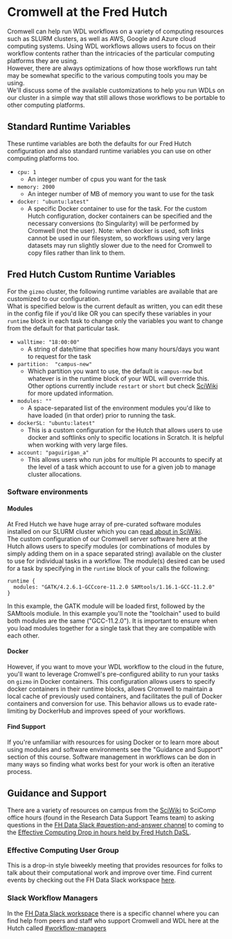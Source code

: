 

# Cromwell at the Fred Hutch

Cromwell can help run WDL workflows on a variety of computing resources such as SLURM clusters, as well as AWS, Google and Azure cloud computing systems. 
Using WDL workflows allows users to focus on their workflow contents rather than the intricacies of the particular computing platforms they are using.  
However, there are always optimizations of how those workflows run taht may be somewhat specific to the various computing tools you may be using.  
We'll discuss some of the available customizations to help you run WDLs on our cluster in a simple way that still allows those workflows to be portable to other computing platforms.  


## Standard Runtime Variables
These runtime variables are both the defaults for our Fred Hutch configuration and also standard runtime variables you can use on other computing platforms too. 

- `cpu: 1`
  - An integer number of cpus you want for the task
- `memory: 2000`
  - An integer number of MB of memory you want to use for the task
- `docker: "ubuntu:latest"`
  - A specific Docker container to use for the task.  For the custom Hutch configuration, docker containers can be specified and the necessary conversions (to Singularity) will be performed by Cromwell (not the user).  Note: when docker is used, soft links cannot be used in our filesystem, so workflows using very large datasets may run slightly slower due to the need for Cromwell to copy files rather than link to them.  


## Fred Hutch Custom Runtime Variables
For the `gizmo` cluster, the following runtime variables are available that are customized to our configuration.  
What is specified below is the current default as written, you can edit these in the config file if you'd like OR you can specify these variables in your `runtime` block in each task to change only the variables you want to change from the default for that particular task.  


- `walltime: "18:00:00"`
  - A string of date/time that specifies how many hours/days you want to request for the task
- `partition:  "campus-new"`
  - Which partition you want to use, the default is `campus-new` but whatever is in the runtime block of your WDL will overrride this. Other options currently include `restart` or `short` but check [SciWiki](https://sciwiki.fredhutch.org/scicomputing/) for more updated information. 
- `modules: ""`
  - A space-separated list of the environment modules you'd like to have loaded (in that order) prior to running the task.  
- `dockerSL: "ubuntu:latest"`
  - This is a custom configuration for the Hutch that allows users to use docker and softlinks only to specific locations in Scratch.  It is helpful when working with very large files. 
- `account: "paguirigan_a"`
  - This allows users who run jobs for multiple PI accounts to specify at the level of a task which account to use for a given job to manage cluster allocations.  

### Software environments


#### Modules
At Fred Hutch we have huge array of pre-curated software modules installed on our SLURM cluster which you can [read about in SciWiki](https://sciwiki.fredhutch.org/scicomputing/compute_scientificSoftware/).  
The custom configuration of our Cromwell server software here at the Hutch allows users to specify modules (or combinations of modules by simply adding them on in a space separated string) available on the cluster to use for individual tasks in a workflow.  The module(s) desired can be used for a task by specifying in the `runtime` block of your calls the following:

```
runtime {
  modules: "GATK/4.2.6.1-GCCcore-11.2.0 SAMtools/1.16.1-GCC-11.2.0"
}
```

In this example, the GATK module will be loaded first, followed by the SAMtools modiule.   In this example you'll note the "toolchain" used to build both modules are the same ("GCC-11.2.0").  It is important to ensure when you load modules together for a single task that they are compatible with each other.  

#### Docker
However, if you want to move your WDL workflow to the cloud in the future, you'll want to leverage Cromwell's pre-configured ability to run your tasks on `gizmo` in Docker containers.  This configuration allows users to specify docker containers in their runtime blocks, allows Cromwell to maintain a local cache of previously used containers, and facilitates the pull of Docker containers and conversion for use.  This behavior allows us to evade rate-limiting by DockerHub and improves speed of your workflows. 


#### Find Support
If you're unfamiliar with resources for using Docker or to learn more about using modules and software environments see the "Guidance and Support" section of this course. Software management in workflows can be don in many ways so finding what works best for your work is often an iterative process.  




## Guidance and Support

There are a variety of resources on campus from the [SciWiki](https://sciwiki.fredutch.org) to SciComp office hours (found in the Research Data Support Teams team) to asking questions in the [FH Data Slack #question-and-answer channel](https://fhdata.slack.com/archives/CD3HGJHJT) to coming to the [Effective Computing Drop in hours held by Fred Hutch DaSL](https://fhdata.slack.com/archives/C03T4QPNDA9).

### Effective Computing User Group
This is a drop-in style biweekly meeting that provides resources for folks to talk about their computational work and improve over time.  Find current events by checking out the FH Data Slack workspace [here](https://fhdata.slack.com).

### Slack Workflow Managers
In the [FH Data Slack workspace](https://fhdata.slack.com/) there is a specific channel where you can find help from peers and staff who support Cromwell and WDL here at the Hutch called [#workflow-managers](https://fhdata.slack.com/archives/CJFP1NYSZ)

